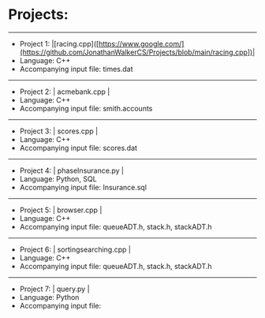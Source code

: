 # Projects:
____
* Project 1: |[racing.cpp]([https://www.google.com/](https://github.com/JonathanWalkerCS/Projects/blob/main/racing.cpp])| 
* Language: C++ 
* Accompanying input file: times.dat
____
* Project 2: | acmebank.cpp | 
* Language: C++ 
* Accompanying input file: smith.accounts
____
* Project 3: | scores.cpp | 
* Language: C++ 
* Accompanying input file: scores.dat
____
* Project 4: | phaseInsurance.py | 
* Language: Python, SQL 
* Accompanying input file: Insurance.sql
____
* Project 5: | browser.cpp | 
* Language: C++ 
* Accompanying input file: queueADT.h, stack.h, stackADT.h
____
* Project 6: | sortingsearching.cpp | 
* Language: C++ 
* Accompanying input file: queueADT.h, stack.h, stackADT.h
____
* Project 7: | query.py | 
* Language: Python
* Accompanying input file:

